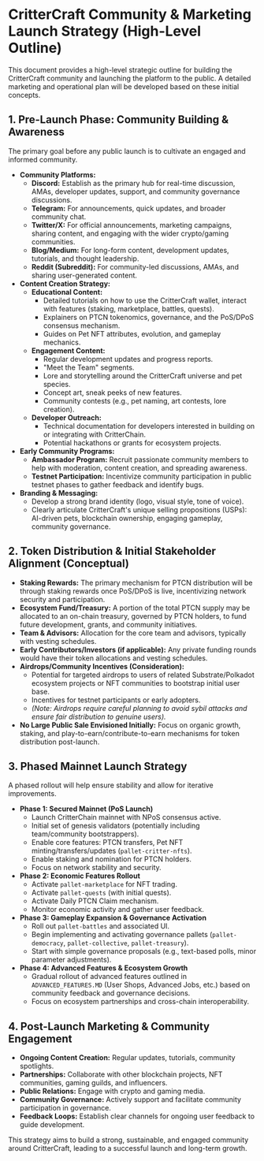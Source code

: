 # CritterCraft Community & Marketing Launch Strategy (High-Level Outline)

This document provides a high-level strategic outline for building the CritterCraft community and launching the platform to the public. A detailed marketing and operational plan will be developed based on these initial concepts.

## 1. Pre-Launch Phase: Community Building & Awareness

The primary goal before any public launch is to cultivate an engaged and informed community.

*   **Community Platforms:**
    *   **Discord:** Establish as the primary hub for real-time discussion, AMAs, developer updates, support, and community governance discussions.
    *   **Telegram:** For announcements, quick updates, and broader community chat.
    *   **Twitter/X:** For official announcements, marketing campaigns, sharing content, and engaging with the wider crypto/gaming communities.
    *   **Blog/Medium:** For long-form content, development updates, tutorials, and thought leadership.
    *   **Reddit (Subreddit):** For community-led discussions, AMAs, and sharing user-generated content.
*   **Content Creation Strategy:**
    *   **Educational Content:**
        *   Detailed tutorials on how to use the CritterCraft wallet, interact with features (staking, marketplace, battles, quests).
        *   Explainers on PTCN tokenomics, governance, and the PoS/DPoS consensus mechanism.
        *   Guides on Pet NFT attributes, evolution, and gameplay mechanics.
    *   **Engagement Content:**
        *   Regular development updates and progress reports.
        *   "Meet the Team" segments.
        *   Lore and storytelling around the CritterCraft universe and pet species.
        *   Concept art, sneak peeks of new features.
        *   Community contests (e.g., pet naming, art contests, lore creation).
    *   **Developer Outreach:**
        *   Technical documentation for developers interested in building on or integrating with CritterChain.
        *   Potential hackathons or grants for ecosystem projects.
*   **Early Community Programs:**
    *   **Ambassador Program:** Recruit passionate community members to help with moderation, content creation, and spreading awareness.
    *   **Testnet Participation:** Incentivize community participation in public testnet phases to gather feedback and identify bugs.
*   **Branding & Messaging:**
    *   Develop a strong brand identity (logo, visual style, tone of voice).
    *   Clearly articulate CritterCraft's unique selling propositions (USPs): AI-driven pets, blockchain ownership, engaging gameplay, community governance.

## 2. Token Distribution & Initial Stakeholder Alignment (Conceptual)

*   **Staking Rewards:** The primary mechanism for PTCN distribution will be through staking rewards once PoS/DPoS is live, incentivizing network security and participation.
*   **Ecosystem Fund/Treasury:** A portion of the total PTCN supply may be allocated to an on-chain treasury, governed by PTCN holders, to fund future development, grants, and community initiatives.
*   **Team & Advisors:** Allocation for the core team and advisors, typically with vesting schedules.
*   **Early Contributors/Investors (if applicable):** Any private funding rounds would have their token allocations and vesting schedules.
*   **Airdrops/Community Incentives (Consideration):**
    *   Potential for targeted airdrops to users of related Substrate/Polkadot ecosystem projects or NFT communities to bootstrap initial user base.
    *   Incentives for testnet participants or early adopters.
    *   *(Note: Airdrops require careful planning to avoid sybil attacks and ensure fair distribution to genuine users).*
*   **No Large Public Sale Envisioned Initially:** Focus on organic growth, staking, and play-to-earn/contribute-to-earn mechanisms for token distribution post-launch.

## 3. Phased Mainnet Launch Strategy

A phased rollout will help ensure stability and allow for iterative improvements.

*   **Phase 1: Secured Mainnet (PoS Launch)**
    *   Launch CritterChain mainnet with NPoS consensus active.
    *   Initial set of genesis validators (potentially including team/community bootstrappers).
    *   Enable core features: PTCN transfers, Pet NFT minting/transfers/updates (`pallet-critter-nfts`).
    *   Enable staking and nomination for PTCN holders.
    *   Focus on network stability and security.
*   **Phase 2: Economic Features Rollout**
    *   Activate `pallet-marketplace` for NFT trading.
    *   Activate `pallet-quests` (with initial quests).
    *   Activate Daily PTCN Claim mechanism.
    *   Monitor economic activity and gather user feedback.
*   **Phase 3: Gameplay Expansion & Governance Activation**
    *   Roll out `pallet-battles` and associated UI.
    *   Begin implementing and activating governance pallets (`pallet-democracy`, `pallet-collective`, `pallet-treasury`).
    *   Start with simple governance proposals (e.g., text-based polls, minor parameter adjustments).
*   **Phase 4: Advanced Features & Ecosystem Growth**
    *   Gradual rollout of advanced features outlined in `ADVANCED_FEATURES.MD` (User Shops, Advanced Jobs, etc.) based on community feedback and governance decisions.
    *   Focus on ecosystem partnerships and cross-chain interoperability.

## 4. Post-Launch Marketing & Community Engagement

*   **Ongoing Content Creation:** Regular updates, tutorials, community spotlights.
*   **Partnerships:** Collaborate with other blockchain projects, NFT communities, gaming guilds, and influencers.
*   **Public Relations:** Engage with crypto and gaming media.
*   **Community Governance:** Actively support and facilitate community participation in governance.
*   **Feedback Loops:** Establish clear channels for ongoing user feedback to guide development.

This strategy aims to build a strong, sustainable, and engaged community around CritterCraft, leading to a successful launch and long-term growth.
